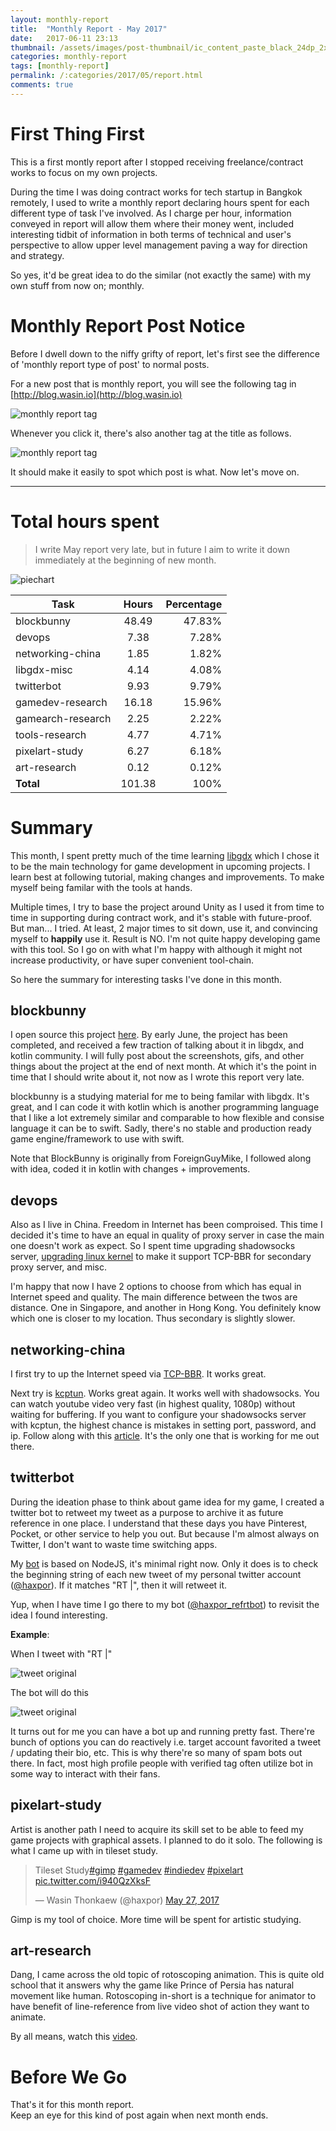 ```yaml
---
layout: monthly-report
title:  "Monthly Report - May 2017"
date:   2017-06-11 23:13
thumbnail: /assets/images/post-thumbnail/ic_content_paste_black_24dp_2x.png
categories: monthly-report
tags: [monthly-report]
permalink: /:categories/2017/05/report.html
comments: true
---
```


# First Thing First

This is a first montly report after I stopped receiving freelance/contract works to focus on my own projects.

During the time I was doing contract works for tech startup in Bangkok remotely, I used to write a monthly report declaring hours spent for each different type of task I've involved. As I charge per hour, information conveyed in report will allow them where their money went, included interesting tidbit of information in both terms of technical and user's perspective to allow upper level management paving a way for direction and strategy.

So yes, it'd be great idea to do the similar (not exactly the same) with my own stuff from now on; monthly.

# Monthly Report Post Notice

Before I dwell down to the niffy grifty of report, let's first see the difference of 'monthly report type of post' to normal posts.

For a new post that is monthly report, you will see the following tag in [http://blog.wasin.io](http://blog.wasin.io)

![monthly report tag](/assets/images/monthly-report/may-2017/monthly-report-tag.png)

Whenever you click it, there's also another tag at the title as follows.

![monthly report tag](/assets/images/monthly-report/may-2017/monthly-report-tag2.png)

It should make it easily to spot which post is what. Now let's move on.

---

# Total hours spent

> I write May report very late, but in future I aim to write it down immediately at the beginning of new month.

![piechart](/assets/images/monthly-report/may-2017/piechart-may-2017.png)


| Task        | Hours           | Percentage  |
| ------------- |:-------------:| -----:|
| blockbunny	| 48.49	| 47.83%
| devops	| 7.38	| 7.28%
| networking-china	| 1.85	| 1.82%
| libgdx-misc	| 4.14	| 4.08%
| twitterbot	| 9.93	| 9.79%
| gamedev-research	| 16.18	| 15.96%
| gamearch-research	| 2.25	| 2.22%
| tools-research	| 4.77	| 4.71%
| pixelart-study	| 6.27	| 6.18%
| art-research	| 0.12	| 0.12%
| **Total** | 101.38 | 100%

# Summary

This month, I spent pretty much of the time learning [libgdx](https://github.com/libgdx/libgdx) which I chose it to be the main technology for game development in upcoming projects. I learn best at following tutorial, making changes and improvements. To make myself being familar with the tools at hands.

Multiple times, I try to base the project around Unity as I used it from time to time in supporting during contract work, and it's stable with future-proof. But man... I tried. At least, 2 major times to sit down, use it, and convincing myself to **happily** use it. Result is NO. I'm not quite happy developing game with this tool. So I go on with what I'm happy with although it might not increase productivity, or have super convenient tool-chain.

So here the summary for interesting tasks I've done in this month.

## blockbunny

I open source this project [here](https://github.com/haxpor/blockbunny). By early June, the project has been completed, and received a few traction of talking about it in libgdx, and kotlin community. I will fully post about the screenshots, gifs, and other things about the project at the end of next month. At which it's the point in time that I should write about it, not now as I wrote this report very late.

blockbunny is a studying material for me to being familar with libgdx. It's great, and I can code it with kotlin which is another programming language that I like a lot extremely similar and comparable to how flexible and consise language it can be to swift. Sadly, there's no stable and production ready game engine/framework to use with swift.

Note that BlockBunny is originally from ForeignGuyMike, I followed along with idea, coded it in kotlin with changes + improvements.

## devops

Also as I live in China. Freedom in Internet has been comproised. This time I decided it's time to have an equal in quality of proxy server in case the main one doesn't work as expect. So I spent time upgrading shadowsocks server, [upgrading linux kernel](http://blog.wasin.io/blog/2017/05/08/how-tcp-bbr-could-help-speed-up-internet.html) to make it support TCP-BBR for secondary proxy server, and misc.

I'm happy that now I have 2 options to choose from which has equal in Internet speed and quality. The main difference between the twos are distance. One in Singapore, and another in Hong Kong. You definitely know which one is closer to my location. Thus secondary is slightly slower.

## networking-china

I first try to up the Internet speed via [TCP-BBR](http://blog.wasin.io/blog/2017/05/08/how-tcp-bbr-could-help-speed-up-internet.html). It works great.

Next try is [kcptun](https://github.com/xtaci/kcptun). Works great again. It works well with shadowsocks. You can watch youtube video very fast (in highest quality, 1080p) without waiting for buffering. If you want to configure your shadowsocks server with kcptun, the highest chance is mistakes in setting port, password, and ip. Follow along with this [article](https://nathaniel.blog/tutorials/shadowsocks/). It's the only one that is working for me out there.

## twitterbot

During the ideation phase to think about game idea for my game, I created a twitter bot to retweet my tweet as a purpose to archive it as future reference in one place. I understand that these days you have Pinterest, Pocket, or other service to help you out. But because I'm almost always on Twitter, I don't want to waste time switching apps.

My [bot](https://github.com/haxpor/twitterbot_refrt) is based on NodeJS, it's minimal right now. Only it does is to check the beginning string of each new tweet of my personal twitter account ([@haxpor](https://twitter.com/haxpor)). If it matches "RT |", then it will retweet it.

Yup, when I have time I go there to my bot ([@haxpor_refrtbot](https://twitter.com/haxpor_refrtbot)) to revisit the idea I found interesting.

**Example**:

When I tweet with "RT |"

![tweet original](/assets/images/monthly-report/may-2017/original-tweet.png)

The bot will do this

![tweet original](/assets/images/monthly-report/may-2017/bot-retweet.png)

It turns out for me you can have a bot up and running pretty fast. There're bunch of options you can do reactively i.e. target account favorited a tweet / updating their bio, etc. This is why there're so many of spam bots out there. In fact, most high profile people with verified tag often utilize bot in some way to interact with their fans.

## pixelart-study

Artist is another path I need to acquire its skill set to be able to feed my game projects with graphical assets. I planned to do it solo.
The following is what I came up with in tileset study.

<blockquote class="twitter-tweet" data-lang="en"><p lang="en" dir="ltr">Tileset Study<a href="https://twitter.com/hashtag/gimp?src=hash">#gimp</a> <a href="https://twitter.com/hashtag/gamedev?src=hash">#gamedev</a> <a href="https://twitter.com/hashtag/indiedev?src=hash">#indiedev</a> <a href="https://twitter.com/hashtag/pixelart?src=hash">#pixelart</a> <a href="https://t.co/i940QzXksF">pic.twitter.com/i940QzXksF</a></p>&mdash; Wasin Thonkaew (@haxpor) <a href="https://twitter.com/haxpor/status/868597281016041472">May 27, 2017</a></blockquote>
<script async src="//platform.twitter.com/widgets.js" charset="utf-8"></script>

Gimp is my tool of choice.
More time will be spent for artistic studying.

## art-research

Dang, I came across the old topic of rotoscoping animation. This is quite old school that it answers why the game like Prince of Persia has natural movement like human. Rotoscoping in-short is a technique for animator to have benefit of line-reference from live video shot of action they want to animate.

By all means, watch this [video](https://www.youtube.com/watch?v=-jvXJs97bPo).

# Before We Go

That's it for this month report.  
Keep an eye for this kind of post again when next month ends.